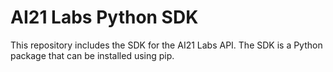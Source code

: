 # AI21 Labs Python SDK

This repository includes the SDK for the AI21 Labs API. The SDK is a Python package that can be installed using pip.
